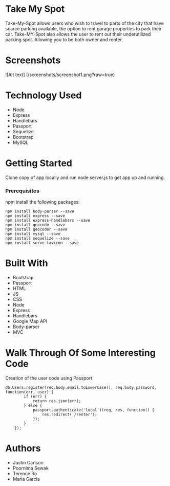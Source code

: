 # Take My Spot

Take-My-Spot allows users who wish to travel to parts of the city that have scarce parking available, the option to rent garage properties to park their car. 
Take-MY-Spot also allows the user to rent out their underutilized parking spot. Allowing you to be both owner and renter.

# Screenshots
![Alt text] (/screenshots/screenshot1.png?raw=true)

# Technology Used
* Node
* Express
* Handlebars
* Passport
* Sequelize
* Bootstrap
* MySQL

# Getting Started

Clone copy of app locally and run node server.js to get app up and running.

### Prerequisites

npm install the following packages:
```
npm install body-parser --save
npm install express --save
npm install express-handlebars --save
npm install geocode --save
npm install geocoder --save
npm install mysql --save
npm install sequelize --save
npm install serve-favicon --save
```
# Built With
* Bootstrap
* Passport
* HTML
* JS
* CSS
* Node
* Express
* Handlebars
* Google Map API
* Body-parser
* MVC

# Walk Through Of Some Interesting Code

Creation of the user code using Passport
```
db.Users.register(req.body.email.toLowerCase(), req.body.password, function(err, user) {
        if (err) {
            return res.json(err);
        } else {
            passport.authenticate('local')(req, res, function() {
                res.redirect('/renter');
            });
        }
    });
```


# Authors
* Justin Carlson
* Poornima Sewak
* Terence Ro
* Maria Garcia
